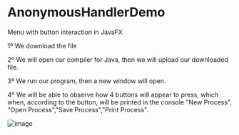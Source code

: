 # AnonymousHandlerDemo
Menu with button interaction in JavaFX


1º We download the file

2º We will open our compiler for Java, then we will upload our downloaded file.

3º We run our program, then a new window will open.

4º We will be able to observe how 4 buttons will appear to press, which when, according to the button, will be printed in the console "New Process", "Open Process","Save Process","Print Process".


![image](https://user-images.githubusercontent.com/102023611/194150566-85a0f06b-5b73-406b-a312-100e4e513a67.png)
